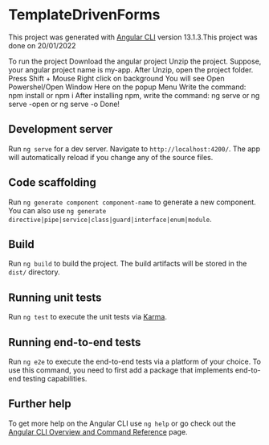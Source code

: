 # TemplateDrivenForms

This project was generated with [Angular CLI](https://github.com/angular/angular-cli) version 13.1.3.This project was done on 20/01/2022

To run the project 
Download the angular project
Unzip the project. Suppose, your angular project name is my-app.
After Unzip, open the project folder.
Press Shift + Mouse Right click on background
You will see Open Powershel/Open Window Here on the popup Menu
Write the command: npm install or npm i
After installing npm, write the command: ng serve or ng serve -open or ng serve -o
Done!

## Development server

Run `ng serve` for a dev server. Navigate to `http://localhost:4200/`. The app will automatically reload if you change any of the source files.

## Code scaffolding

Run `ng generate component component-name` to generate a new component. You can also use `ng generate directive|pipe|service|class|guard|interface|enum|module`.

## Build

Run `ng build` to build the project. The build artifacts will be stored in the `dist/` directory.

## Running unit tests

Run `ng test` to execute the unit tests via [Karma](https://karma-runner.github.io).

## Running end-to-end tests

Run `ng e2e` to execute the end-to-end tests via a platform of your choice. To use this command, you need to first add a package that implements end-to-end testing capabilities.

## Further help

To get more help on the Angular CLI use `ng help` or go check out the [Angular CLI Overview and Command Reference](https://angular.io/cli) page.

